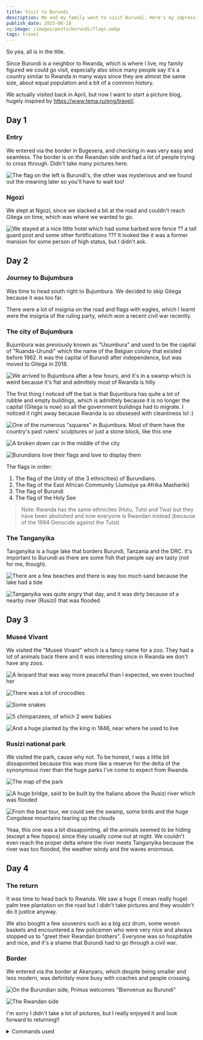 ```yaml
---
title: Visit to Burundi
description: Me and my family went to visit Burundi. Here's my impressions.
publish_date: 2023-06-18
og:image: /images/posts/burundi/flags.webp
tags: travel
---
```


So yea, all is in the title.

Since Burundi is a neighbor to Rwanda, which is where I live, my family figured we could go visit, especially also since many people say it's a country similar to Rwanda in many ways since they are almost the same size, about equal population and a bit of a common history.

We actually visited back in April, but now I want to start a picture blog, hugely inspired by https://www.tema.ru/eng/travel/.

## Day 1

### Entry

We entered via the border in Bugesera, and checking in was very easy and seamless. The border is on the Rwandan side and had a lot of people trying to cross through. Didn't take many pictures here.

![The flag on the left is Burundi's, the other was mysterious and we found out the meaning later so you'll have to wait too!](/images/posts/burundi/bugesera.webp)

### Ngozi

We slept at Ngozi, since we slacked a bit at the road and couldn't reach Gitega on time, which was where we wanted to go.

![We stayed at a nice little hotel which had some barbed wire fence ?? a tall guard post and some other fortifications ??? It looked like it was a former mansion for some person of high status, but I didn't ask.](/images/posts/burundi/ngozi.webp)

## Day 2

### Journey to Bujumbura

Was time to head south right to Bujumbura. We decided to skip Gitega because it was too far.

There were a lot of insignia on the road and flags with eagles, which I learnt were the insignia of the ruling party, which won a recent civil war recently.

### The city of Bujumbura

Bujumbura was previously known as "Usumbura" and used to be the capital of "Ruanda-Urundi" which the name of the Belgian colony that existed before 1962. It was the capital of Burundi after independence, but was moved to Gitega in 2018.

![We arrived to Bujumbura after a few hours, and it's in a swamp which is weird because it's flat and admittely most of Rwanda is hilly](/images/posts/burundi/bujumbura-view.webp)

The first thing I noticed off the bat is that Bujumbura has quite a lot of rubble and empty buildings, which is admittely because it is no longer the capital (Gitega is now) so all the government buildings had to migrate. I noticed it right away because Rwanda is so obssesed with cleanliness lol :\)

![One of the numerous "squares" in Bujumbura. Most of them have the country's past rulers' sculptures or just a stone block, like this one](/images/posts/burundi/bujumbura-square.webp)

![A broken down car in the middle of the city](/images/posts/burundi/broken-down-car.webp)

![Burundians love their flags and love to display them](/images/posts/burundi/flags.webp)

The flags in order: 

1. The flag of the Unity of (the 3 ethnicities) of Burundians.
2. The flag of the East African Community (Jumuiya ya Afrika Mashariki)
3. The flag of Burundi
4. The flag of the Holy See

> Note: Rwanda has the same ethnicites (Hutu, Tutsi and Twa) but they have been abolished and now everyone is Rwandan instead (because of the 1994 Genocide against the Tutsi)

### The Tanganyika

Tanganyika is a huge lake that borders Burundi, Tanzania and the DRC. It's important to Burundi as there are some fish that people say are tasty (not for me, though).

![There are a few beaches and there is way too much sand because the lake had a tide](/images/posts/burundi/beach.webp)

![Tanganyika was quite angry that day, and it was dirty because of a nearby river (Rusizi) that was flooded](/images/posts/burundi/tanganyika.webp)

## Day 3

### Museé Vivant

We visited the "Museé Vivant" which is a fancy name for a zoo. They had a lot of animals back there and it was interesting since in Rwanda we don't have any zoos.

![A leopard that was way more peaceful than I expected, we even touched her](/images/posts/burundi/leopard.webp)

![There was a lot of crocodiles](/images/posts/burundi/croc.webp)

![Some snakes](/images/posts/burundi/snake.webp)

![5 chimpanzees, of which 2 were babies](/images/posts/burundi/chippy.webp)

![And a huge planted by the king in 1846, near where he used to live](/images/posts/burundi/tree.webp)

### Rusizi national park

We visited the park, cause why not. To be honest, I was a little bit dissapointed because this was more like a reserve for the delta of the synonymous river than the huge parks I've come to expect from Rwanda.

![The map of the park](/images/posts/burundi/park-map.webp)

![A huge bridge, said to be built by the Italians above the Rusizi river which was flooded](/images/posts/burundi/rusizi.webp)

![From the boat tour, we could see the swamp, some birds and the huge Congolese mountains tearing up the clouds](/images/posts/burundi/mountains.webp)

Yeaa, this one was a bit dissapointing, all the animals seemed to be hiding (except a few hippos) since they usually come out at night. We couldn't even reach the proper delta where the river meets Tanganyika because the river was too flooded, the weather windy and the waves enormous.

## Day 4

### The return

It was time to head back to Rwanda. We saw a huge (I mean really huge) palm tree plantation on the road but I didn't take pictures and they wouldn't do it justice anyway.

We also bought a few souvenirs such as a big azz drum, some woven baskets and encountered a few policemen who were very nice and always stopped us to "greet their Rwandan brothers". Everyone was so hospitable and nice, and it's a shame that Burundi had to go through a civil war.

### Border

We entered via the border at Akanyaru, which despite being smaller and less modern, was definitely more busy with coaches and people crossing.

![On the Burundian side, Primus welcomes "Bienvenue au Burundi"](/images/posts/burundi/burundi.webp)

![The Rwandan side](/images/posts/burundi/rwanda.webp)

I'm sorry I didn't take a lot of pictures, but I really enjoyed it and look forward to returning!!

<details>
<summary>Commands used</summary>

<br/>

1. Add watermark

```bash
ls -1 *.jpg \
    | awk -F\/ '{print "composite -gravity SouthEast -geometry +30+30 /home/alien/Pictures/watermark.png ./"$(NF)" ./watermarked/"$(NF)}' \
    | sh
```

2. Convert to webp

```bash
for i in *.jpg;\
  do cwebp "${i%.*}.jpg" -preset picture -o "${i%.*}.webp" -metadata all;\
done
```

These are meant to be used by me, so nevermind these

</details>

&nbsp;
